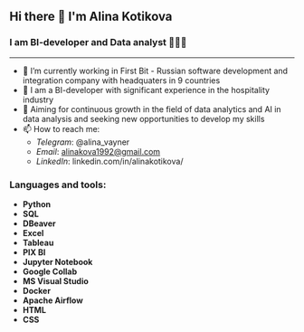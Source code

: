 ## Hi there 👋 I'm Alina Kotikova

### I am BI-developer and Data analyst 👩🏼‍💻
--------------------------------------

* 🔭 I’m currently working in First Bit - Russian software development and integration company with headquaters in 9 countries
* 🏨 I am a BI-developer with significant experience in the hospitality industry
* 🎯 Aiming for continuous growth in the field of data analytics and AI in data analysis and seeking new opportunities to develop my skills
* 📫 How to reach me:
    - *Telegram*: @alina_vayner
    - *Email*: alinakova1992@gmail.com
    - *LinkedIn*: linkedin.com/in/alinakotikova/

### Languages and tools:
- **Python**
- **SQL**
- **DBeaver**
- **Excel**
- **Tableau**
- **PIX BI**
- **Jupyter Notebook**
- **Google Collab**
- **MS Visual Studio**
- **Docker**
- **Apache Airflow**
- **HTML**
- **CSS**


